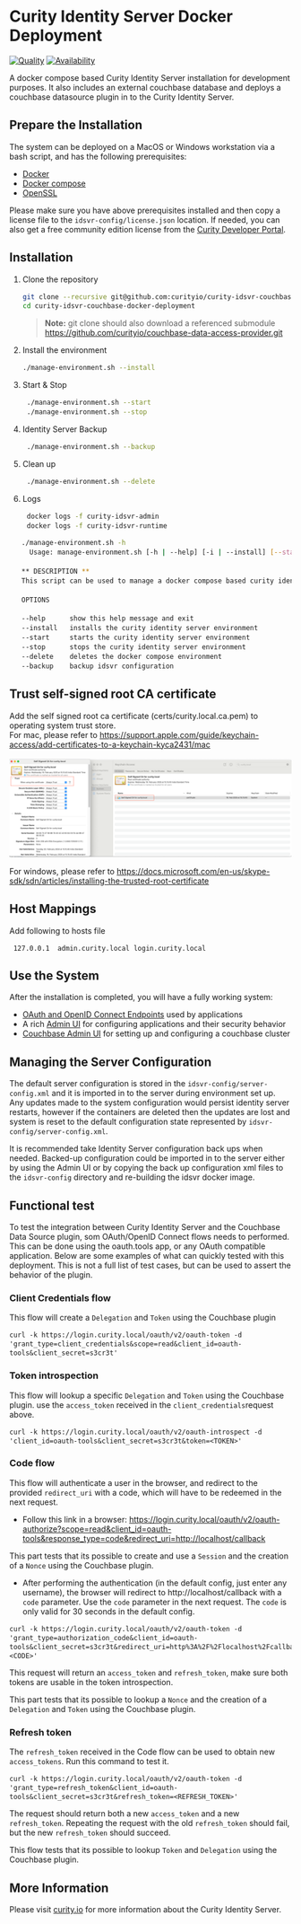 # Curity Identity Server Docker Deployment 

[![Quality](https://img.shields.io/badge/quality-experiment-red)](https://curity.io/resources/code-examples/status/)
[![Availability](https://img.shields.io/badge/availability-source-blue)](https://curity.io/resources/code-examples/status/)

A docker compose based Curity Identity Server installation for development purposes. It also includes an external couchbase database and deploys a couchbase datasource plugin in to the Curity Identity Server.

## Prepare the Installation

The system can be deployed on a MacOS or Windows workstation via a bash script, and has the following prerequisites:

* [Docker](https://docs.docker.com/get-docker/)
* [Docker compose](https://docs.docker.com/compose/install/)
* [OpenSSL](https://www.openssl.org/)

Please make sure you have above prerequisites installed and then copy a license file to the `idsvr-config/license.json` location.
If needed, you can also get a free community edition license from the [Curity Developer Portal](https://developer.curity.io).


## Installation

 1. Clone the repository
    ```sh
    git clone --recursive git@github.com:curityio/curity-idsvr-couchbase-docker-deployment.git
    cd curity-idsvr-couchbase-docker-deployment
    ```
    > **Note:**
    > git clone should also download a referenced submodule https://github.com/curityio/couchbase-data-access-provider.git
    
 2. Install the environment  
     ```sh
    ./manage-environment.sh --install
    ```
    
 3. Start & Stop 
    ```sh
     ./manage-environment.sh --start
     ./manage-environment.sh --stop
    ```

 4. Identity Server Backup 
    ```sh
     ./manage-environment.sh --backup
    ```

 5. Clean up
    ```sh
     ./manage-environment.sh --delete
    ```

 6. Logs
    ```sh
     docker logs -f curity-idsvr-admin
     docker logs -f curity-idsvr-runtime
    ```


```sh
   ./manage-environment.sh -h
     Usage: manage-environment.sh [-h | --help] [-i | --install] [--start] [--stop] [-d | --delete] [-b | --backup]

   ** DESCRIPTION **
   This script can be used to manage a docker compose based curity identity server installation including an external couchbase datasource.

   OPTIONS

   --help      show this help message and exit
   --install   installs the curity identity server environment
   --start     starts the curity identity server environment
   --stop      stops the curity identity server environment
   --delete    deletes the docker compose environment
   --backup    backup idsvr configuration

```

## Trust self-signed root CA certificate

Add the self signed root ca certificate (certs/curity.local.ca.pem) to operating system trust store.<br>
For mac, please refer to https://support.apple.com/guide/keychain-access/add-certificates-to-a-keychain-kyca2431/mac <br> <br>
![root ca configuration](./docs/ca-trust.png "Root ca trust configuration")

For windows, please refer to https://docs.microsoft.com/en-us/skype-sdk/sdn/articles/installing-the-trusted-root-certificate

## Host Mappings

Add following to hosts file
 ```
  127.0.0.1  admin.curity.local login.curity.local
 ```

## Use the System

After the installation is completed, you will have a fully working system:

- [OAuth and OpenID Connect Endpoints](https://login.curity.local/~/.well-known/openid-configuration) used by applications
- A rich [Admin UI](https://admin.curity.local/admin) for configuring applications and their security behavior
- [Couchbase Admin UI](http://localhost:8091/ui/index.html) for setting up and configuring a couchbase cluster

## Managing the Server Configuration

The default server configuration is stored in the `idsvr-config/server-config.xml` and it is imported in to the server during environment set up. Any updates made to the system configuration would persist identity server restarts, however if the containers are deleted then the updates are lost and system is reset to the default configuration state represented by `idsvr-config/server-config.xml`.

It is recommended take Identity Server configuration back ups when needed. Backed-up configuration could be imported in to the server either by using the Admin UI or by copying the back up configuration xml files to the `idsvr-config` directory and re-building the idsvr docker image.

## Functional test
To test the integration between Curity Identity Server and the Couchbase Data Source plugin, som OAuth/OpenID Connect
flows needs to performed. This can be done using the oauth.tools app, or any OAuth compatible application. Below are
some examples of what can quickly tested with this deployment. This is not a full list of test cases, but can be used to
assert the behavior of the plugin.

### Client Credentials flow
This flow will create a `Delegation` and `Token` using the Couchbase plugin

```
curl -k https://login.curity.local/oauth/v2/oauth-token -d 'grant_type=client_credentials&scope=read&client_id=oauth-tools&client_secret=s3cr3t'
```

### Token introspection
This flow will lookup a specific `Delegation` and `Token` using the Couchbase plugin. use the `access_token` received in
the `client_credentials`request above.
```
curl -k https://login.curity.local/oauth/v2/oauth-introspect -d 'client_id=oauth-tools&client_secret=s3cr3t&token=<TOKEN>'
```

### Code flow
This flow will authenticate a user in the browser, and redirect to the provided `redirect_uri` with a code, which will
have to be redeemed in the next request.

* Follow this link in a browser: https://login.curity.local/oauth/v2/oauth-authorize?scope=read&client_id=oauth-tools&response_type=code&redirect_uri=http://localhost/callback

This part tests that its possible to create and use a  `Session` and the creation of a `Nonce` using the Couchbase plugin.

* After performing the authentication (in the default config, just enter any username), the browser will redirect to
http://localhost/callback with a `code` parameter. Use the `code` parameter in the next request. The `code` is only
valid for 30 seconds in the default config.

```
curl -k https://login.curity.local/oauth/v2/oauth-token -d 'grant_type=authorization_code&client_id=oauth-tools&client_secret=s3cr3t&redirect_uri=http%3A%2F%2Flocalhost%2Fcallback&code=<CODE>'
```
This request will return an `access_token` and `refresh_token`, make sure both tokens are usable in the token
introspection.

This part tests that its possible to lookup a `Nonce` and the creation of a `Delegation` and `Token` using the Couchbase plugin.

### Refresh token
The `refresh_token` received in the Code flow can be used to obtain new `access_tokens`. Run this command to test it.
```
curl -k https://login.curity.local/oauth/v2/oauth-token -d 'grant_type=refresh_token&client_id=oauth-tools&client_secret=s3cr3t&refresh_token=<REFRESH_TOKEN>'
```
The request should return both a new `access_token` and a new `refresh_token`. Repeating the request with the old
`refresh_token` should fail, but the new `refresh_token` should succeed.

This flow tests that its possible to lookup `Token` and `Delegation` using the Couchbase plugin.

## More Information

Please visit [curity.io](https://curity.io/) for more information about the Curity Identity Server.